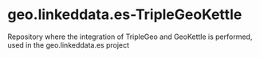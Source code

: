 # geo.linkeddata.es-TripleGeoKettle
Repository where the integration of TripleGeo and GeoKettle is performed, used in the geo.linkeddata.es project
